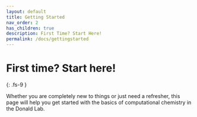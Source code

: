 ```yaml
---
layout: default
title: Getting Started
nav_order: 2
has_children: true
description: First Time? Start Here!
permalink: /docs/gettingstarted
---
```


# First time? Start here!
{: .fs-9 }

Whether you are completely new to things or just need a refresher, this page will help you get started with the basics of computational chemistry in the Donald Lab. 






